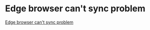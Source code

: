 # Edge browser can't sync problem
[Edge browser can't sync problem](https://aiwithcloud.com/2022/09/14/edge_browser_cant_sync_problem/)